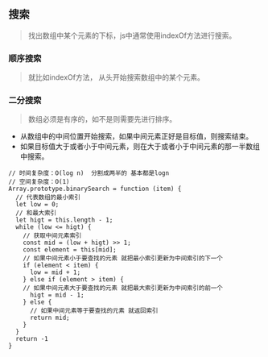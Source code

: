 ## 搜索
> 找出数组中某个元素的下标，js中通常使用indexOf方法进行搜索。

### 顺序搜索
> 就比如indexOf方法， 从头开始搜索数组中的某个元素。

### 二分搜索
> 数组必须是有序的，如不是则需要先进行排序。

- 从数组中的中间位置开始搜索，如果中间元素正好是目标值，则搜索结束。
- 如果目标值大于或者小于中间元素，则在大于或者小于中间元素的那一半数组中搜索。
```
// 时间复杂度：O(log n)  分割成两半的 基本都是logn
// 空间复杂度：O(1)
Array.prototype.binarySearch = function (item) {
  // 代表数组的最小索引
  let low = 0;
  // 和最大索引
  let higt = this.length - 1;
  while (low <= higt) {
    // 获取中间元素索引
    const mid = (low + higt) >> 1;
    const element = this[mid];
    // 如果中间元素小于要查找的元素 就把最小索引更新为中间索引的下一个
    if (element < item) {
      low = mid + 1;
    } else if (element > item) {
    // 如果中间元素大于要查找的元素 就把最大索引更新为中间索引的前一个
      higt = mid - 1;
    } else {
      // 如果中间元素等于要查找的元素 就返回索引
      return mid;
    }
  }
  return -1
}
```

